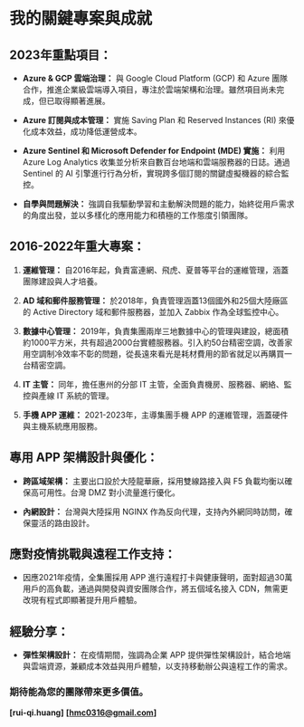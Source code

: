 # 我的關鍵專案與成就

## 2023年重點項目：
- **Azure & GCP 雲端治理：**
  與 Google Cloud Platform (GCP) 和 Azure 團隊合作，推進企業級雲端導入項目，專注於雲端架構和治理。雖然項目尚未完成，但已取得顯著進展。

- **Azure 訂閱與成本管理：**
  實施 Saving Plan 和 Reserved Instances (RI) 來優化成本效益，成功降低運營成本。

- **Azure Sentinel 和 Microsoft Defender for Endpoint (MDE) 實施：**
  利用 Azure Log Analytics 收集並分析來自數百台地端和雲端服務器的日誌。通過 Sentinel 的 AI 引擎進行行為分析，實現跨多個訂閱的關鍵虛擬機器的綜合監控。

- **自學與問題解決：**
  強調自我驅動學習和主動解決問題的能力，始終從用戶需求的角度出發，並以多樣化的應用能力和積極的工作態度引領團隊。

## 2016-2022年重大專案：
1. **運維管理：**
   自2016年起，負責富連網、飛虎、夏普等平台的運維管理，涵蓋團隊建設與人才培養。

2. **AD 域和郵件服務管理：**
   於2018年，負責管理涵蓋13個國外和25個大陸廠區的 Active Directory 域和郵件服務器，並加入 Zabbix 作為全球監控中心。

3. **數據中心管理：**
   2019年，負責集團兩岸三地數據中心的管理與建設，總面積約1000平方米，共有超過2000台實體服務器。引入約50台精密空調，改善家用空調制冷效率不彰的問題，從長遠來看光是耗材費用的節省就足以再購買一台精密空調。

4. **IT 主管：**
   同年，擔任惠州的分部 IT 主管，全面負責機房、服務器、網絡、監控與產線 IT 系統的管理。

5. **手機 APP 運維：**
   2021-2023年，主導集團手機 APP 的運維管理，涵蓋硬件與主機系統應用服務。

## 專用 APP 架構設計與優化：
- **跨區域架構：**
  主要出口設於大陸龍華廠，採用雙線路接入與 F5 負載均衡以確保高可用性。台灣 DMZ 對小流量進行優化。

- **內網設計：**
  台灣與大陸採用 NGINX 作為反向代理，支持內外網同時訪問，確保靈活的路由設計。

## 應對疫情挑戰與遠程工作支持：
- 因應2021年疫情，全集團採用 APP 進行遠程打卡與健康聲明，面對超過30萬用戶的高負載，通過與開發與資安團隊合作，將五個域名接入 CDN，無需更改現有程式即顯著提升用戶體驗。

## 經驗分享：
- **彈性架構設計：**
  在疫情期間，強調為企業 APP 提供彈性架構設計，結合地端與雲端資源，兼顧成本效益與用戶體驗，以支持移動辦公與遠程工作的需求。


### 期待能為您的團隊帶來更多價值。

**[rui-qi.huang]**
**[hmc0316@gmail.com]**